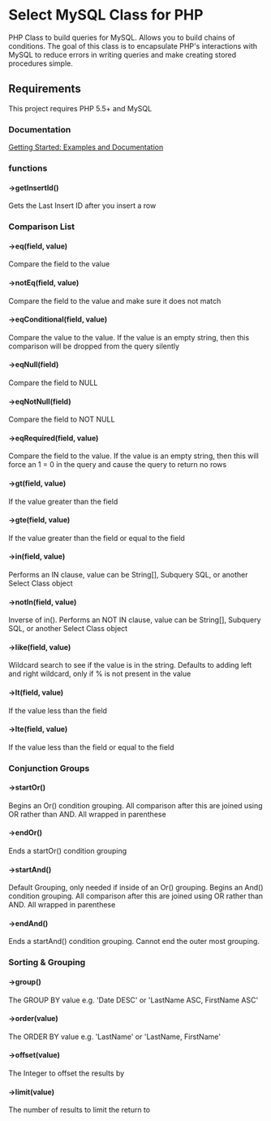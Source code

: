 Select MySQL Class for PHP
========================

PHP Class to build queries for MySQL. Allows you to build chains of conditions. The goal of this class is to 
encapsulate PHP's interactions with MySQL to reduce errors in writing queries and make creating stored procedures simple.

Requirements
------------

This project requires PHP 5.5+ and MySQL

### Documentation ###

[Getting Started: Examples and Documentation](docs/GETTING_STARTED.md)

### functions ###
#### ->getInsertId() ####
Gets the Last Insert ID after you insert a row

### Comparison List ###
#### ->eq(field, value) ####
Compare the field to the value

#### ->notEq(field, value) ####
Compare the field to the value and make sure it does not match

#### ->eqConditional(field, value) ####
Compare the value to the value. If the value is an empty string, then this comparison will be dropped from the query silently

#### ->eqNull(field) ####
Compare the field to NULL

#### ->eqNotNull(field) ####
Compare the field to NOT NULL

#### ->eqRequired(field, value) ####
Compare the field to the value. If the value is an empty string, then this will force an 1 = 0 in the query and cause the query to return no rows

#### ->gt(field, value) ####
If the value greater than the field

#### ->gte(field, value) ####
If the value greater than the field or equal to the field

#### ->in(field, value) ####
Performs an IN clause, value can be String[], Subquery SQL, or another Select Class object

#### ->notIn(field, value) ####
Inverse of in(). Performs an NOT IN clause, value can be String[], Subquery SQL, or another Select Class object

#### ->like(field, value) ####
Wildcard search to see if the value is in the string. Defaults to adding left and right wildcard, only if % is not present in the value 

#### ->lt(field, value) ####
If the value less than the field

#### ->lte(field, value) ####
If the value less than the field or equal to the field

### Conjunction Groups ###
#### ->startOr() ####
Begins an Or() condition grouping. All comparison after this are joined using OR rather than AND. All wrapped in parenthese

#### ->endOr() ####
Ends a startOr() condition grouping

#### ->startAnd() ####
Default Grouping, only needed if inside of an Or() grouping. Begins an And() condition grouping. All comparison after this are joined using OR rather than AND. All wrapped in parenthese

#### ->endAnd() ####
Ends a startAnd() condition grouping. Cannot end the outer most grouping.

### Sorting & Grouping ###
#### ->group(<fields>) ####
The GROUP BY value e.g. 'Date DESC' or 'LastName ASC, FirstName ASC' 

#### ->order(value) ####
The ORDER BY value e.g. 'LastName' or 'LastName, FirstName'

#### ->offset(value) ####
The Integer to offset the results by

#### ->limit(value) ####
The number of results to limit the return to

